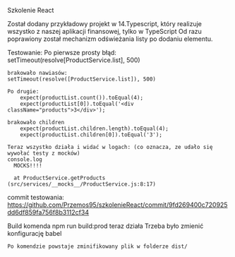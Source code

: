 Szkolenie React

Został dodany przykładowy projekt w 14.Typescript, który realizuje wszystko z naszej aplikacji finansowej, tylko w TypeScript
Od razu poprawiony został mechanizm odświeżania listy po dodaniu elementu.

Testowanie:
    Po pierwsze prosty błąd:
    setTimeout(resolve[ProductService.list], 500)

    brakowało nawiasów:
    setTimeout(resolve([ProductService.list]), 500)

    Po drugie:
        expect(productList.count()).toEqual(4);
        expect(productList[0]).toEqual('<div className="products">3</div>');

    brakowało children
        expect(productList.children.length).toEqual(4);
        expect(productList.children[0]).toEqual('3');

    Teraz wszystko działa i widać w logach: (co oznacza, ze udało się wywołać testy z mocków)
    console.log
      MOCKS!!!!

      at ProductService.getProducts (src/services/__mocks__/ProductService.js:8:17)

commit testowania: https://github.com/Przemos95/szkolenieReact/commit/9fd269400c720925dd6df859fa756f8b3112cf34

Build
    komenda npm run build:prod teraz działa
    Trzeba było zmienić konfigurację babel

    Po komendzie powstaje zminifikowany plik w folderze dist/


